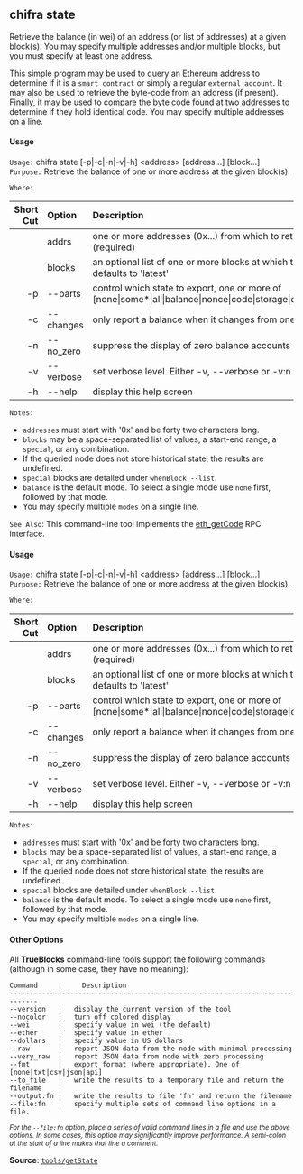 ## chifra state

Retrieve the balance (in wei) of an address (or list of addresses) at a given block(s). You may specify multiple addresses and/or multiple blocks, but you must specify at least one address.

This simple program may be used to query an Ethereum address to determine if it is a `smart contract` or simply a regular `external account`. It may also be used to retrieve the byte-code from an address (if present). Finally, it may be used to compare the byte code found at two addresses to determine if they hold identical code. You may specify multiple addresses on a line.

#### Usage

`Usage:`    chifra state [-p|-c|-n|-v|-h] &lt;address&gt; [address...] [block...]  
`Purpose:`  Retrieve the balance of one or more address at the given block(s).

`Where:`  

| Short Cut | Option | Description |
| -------: | :------- | :------- |
|  | addrs | one or more addresses (0x...) from which to retrieve balances (required) |
|  | blocks | an optional list of one or more blocks at which to report balances, defaults to 'latest' |
| -p | --parts <val> | control which state to export, one or more of [none&#124;some*&#124;all&#124;balance&#124;nonce&#124;code&#124;storage&#124;deployed&#124;accttype] |
| -c | --changes | only report a balance when it changes from one block to the next |
| -n | --no_zero | suppress the display of zero balance accounts |
| -v | --verbose | set verbose level. Either -v, --verbose or -v:n where 'n' is level |
| -h | --help | display this help screen |

`Notes:`

- `addresses` must start with '0x' and be forty two characters long.
- `blocks` may be a space-separated list of values, a start-end range, a `special`, or any combination.
- If the queried node does not store historical state, the results are undefined.
- `special` blocks are detailed under `whenBlock --list`.
- `balance` is the default mode. To select a single mode use `none` first, followed by that mode.
- You may specify multiple `modes` on a single line.

`See Also`: This command-line tool implements the [eth_getCode](https://github.com/ethereum/wiki/wiki/JSON-RPC#eth_getcode) RPC interface.

#### Usage

`Usage:`    chifra state [-p|-c|-n|-v|-h] &lt;address&gt; [address...] [block...]  
`Purpose:`  Retrieve the balance of one or more address at the given block(s).

`Where:`  

| Short Cut | Option | Description |
| -------: | :------- | :------- |
|  | addrs | one or more addresses (0x...) from which to retrieve balances (required) |
|  | blocks | an optional list of one or more blocks at which to report balances, defaults to 'latest' |
| -p | --parts <val> | control which state to export, one or more of [none&#124;some*&#124;all&#124;balance&#124;nonce&#124;code&#124;storage&#124;deployed&#124;accttype] |
| -c | --changes | only report a balance when it changes from one block to the next |
| -n | --no_zero | suppress the display of zero balance accounts |
| -v | --verbose | set verbose level. Either -v, --verbose or -v:n where 'n' is level |
| -h | --help | display this help screen |

`Notes:`

- `addresses` must start with '0x' and be forty two characters long.
- `blocks` may be a space-separated list of values, a start-end range, a `special`, or any combination.
- If the queried node does not store historical state, the results are undefined.
- `special` blocks are detailed under `whenBlock --list`.
- `balance` is the default mode. To select a single mode use `none` first, followed by that mode.
- You may specify multiple `modes` on a single line.

#### Other Options

All **TrueBlocks** command-line tools support the following commands (although in some case, they have no meaning):

    Command     |     Description
    -----------------------------------------------------------------------------
    --version   |   display the current version of the tool
    --nocolor   |   turn off colored display
    --wei       |   specify value in wei (the default)
    --ether     |   specify value in ether
    --dollars   |   specify value in US dollars
    --raw       |   report JSON data from the node with minimal processing
    --very_raw  |   report JSON data from node with zero processing
    --fmt       |   export format (where appropriate). One of [none|txt|csv|json|api]
    --to_file   |   write the results to a temporary file and return the filename
    --output:fn |   write the results to file 'fn' and return the filename
    --file:fn   |   specify multiple sets of command line options in a file.

<small>*For the `--file:fn` option, place a series of valid command lines in a file and use the above options. In some cases, this option may significantly improve performance. A semi-colon at the start of a line makes that line a comment.*</small>

**Source**: [`tools/getState`](https://github.com/TrueBlocks/trueblocks-core/tree/master/src/tools/getState)

